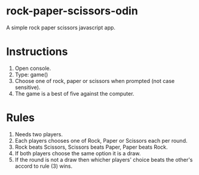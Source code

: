 # rock-paper-scissors-odin
A simple rock paper scissors javascript app.

# Instructions
1) Open console.
2) Type: game()
3) Choose one of rock, paper or scissors when prompted (not case sensitive).
4) The game is a best of five against the computer.

# Rules
1) Needs two players.
2) Each players chooses one of Rock, Paper or Scissors each per round.
3) Rock beats Scissors, Scissors beats Paper, Paper beats Rock.
4) If both players choose the same option it is a draw.
5) If the round is not a draw then whicher players' choice beats the other's accord to rule (3) wins.